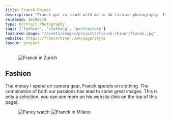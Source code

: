 ```yaml
---
title: Franck Rhiner
description: "Franck got in touch with me to do fashion photography. It's a great opportunity for me to learn more about fashion and portrait photography."
released: 20180719
type: Portrait Photography
tags: ['fashion', 'clothing', 'portraiture']
featured-image: "/assets/images/projects/franck-rhiner/franck.jpg"
website: https://franckrhiner.com/page/style
layout: project
---
```

<figure class="imagelist">
    <img data-action="zoom" src="{{ site.url }}/assets/images/projects/franck-rhiner/francky_collage.jpg" alt="Franck in Zurich" />
</figure>


## Fashion 
The money I spend on camera gear, Franck spends on clothing. The combination of both our passions has lead to some great images. This is only a selection, you can see more on his website (link on the top of this page).

<figure class="imagelist">
    <img class="half" data-action="zoom" src="{{ site.url }}/assets/images/projects/franck-rhiner/watch.jpg" alt="Fancy watch" />
    <img class="half" data-action="zoom" src="{{ site.url }}/assets/images/projects/franck-rhiner/franck.jpg" alt="Franck in Milano" />
</figure>